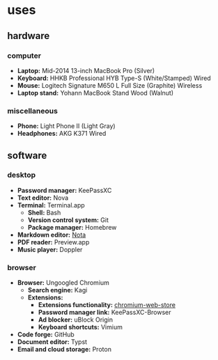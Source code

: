 # uses

## hardware

### computer
- **Laptop:** Mid-2014 13-inch MacBook Pro (Silver)
- **Keyboard:** HHKB Professional HYB Type-S (White/Stamped) Wired
- **Mouse:** Logitech Signature M650 L Full Size (Graphite) Wireless
- **Laptop stand:** Yohann MacBook Stand Wood (Walnut)

### miscellaneous
- **Phone:** Light Phone II (Light Gray)
- **Headphones:** AKG K371 Wired

## software

### desktop
- **Password manager:** KeePassXC
- **Text editor:** Nova
- **Terminal:** Terminal.app
  - **Shell:** Bash
  - **Version control system:** Git
  - **Package manager:** Homebrew
- **Markdown editor:** [Nota](https://nota.md/)
- **PDF reader:** Preview.app
- **Music player:** Doppler

### browser
- **Browser:** Ungoogled Chromium
  - **Search engine:** Kagi 
  - **Extensions:**
    - **Extensions functionality:** [chromium-web-store](https://github.com/NeverDecaf/chromium-web-store)
    - **Password manager link:** KeePassXC-Browser
    - **Ad blocker:** uBlock Origin
    - **Keyboard shortcuts:** Vimium
- **Code forge:** GitHub
- **Document editor:** Typst
- **Email and cloud storage:** Proton